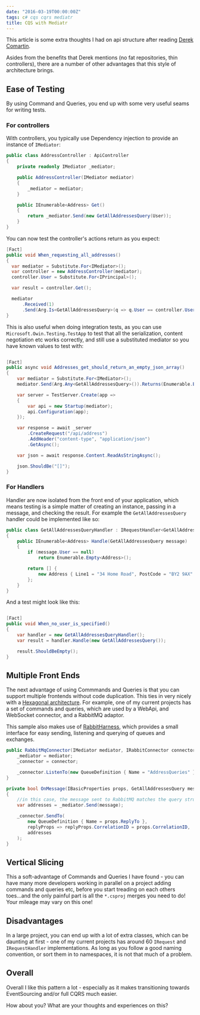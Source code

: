 ```yaml
---
date: "2016-03-19T00:00:00Z"
tags: c# cqs cqrs mediatr
title: CQS with Mediatr
---
```


This article is some extra thoughts I had on api structure after reading [Derek Comartin][derek-comartin-thin-controllers].

Asides from the benefits that Derek mentions (no fat repositories, thin controllers), there are a number of other advantages that this style of architecture brings.

## Ease of Testing

By using Command and Queries, you end up with some very useful seams for writing tests.

### For controllers
With controllers, you typically use Dependency injection to provide an instance of `IMediator`:

```csharp
public class AddressController : ApiController
{
    private readonly IMediator _mediator;

    public AddressController(IMediator mediator)
    {
        _mediator = mediator;
    }

    public IEnumerable<Address> Get()
    {
        return _mediator.Send(new GetAllAddressesQuery(User));
    }
}
```

You can now test the controller's actions return as you expect:

```csharp
[Fact]
public void When_requesting_all_addresses()
{
  var mediator = Substitute.For<IMediator>();
  var controller = new AddressController(mediator);
  controller.User = Substitute.For<IPrincipal>();

  var result = controller.Get();

  mediator
      .Received(1)
      .Send(Arg.Is<GetAllAddressesQuery>(q => q.User == controller.User));
}
```

This is also useful when doing integration tests, as you can use `Microsoft.Owin.Testing.TestApp` to test that all the serialization, content negotiation etc works correctly, and still use a substituted mediator so you have known values to test with:

```csharp

[Fact]
public async void Addresses_get_should_return_an_empty_json_array()
{
    var mediator = Substitute.For<IMediator>();
    mediator.Send(Arg.Any<GetAllAddressesQuery>()).Returns(Enumerable.Empty<Address>());

    var server = TestServer.Create(app =>
    {
        var api = new Startup(mediator);
        api.Configuration(app);
    });

    var response = await _server
        .CreateRequest("/api/address")
        .AddHeader("content-type", "application/json")
        .GetAsync();

    var json = await response.Content.ReadAsStringAsync();

    json.ShouldBe("[]");
}
```

### For Handlers

Handler are now isolated from the front end of your application, which means testing is a simple matter of creating an instance, passing in a message, and checking the result.  For example the `GetAllAddressesQuery` handler could be implemented like so:

```csharp
public class GetAllAddressesQueryHandler : IRequestHandler<GetAllAddressesQuery, IEnumerable<Address>>
{
    public IEnumerable<Address> Handle(GetAllAddressesQuery message)
    {
        if (message.User == null)
            return Enumerable.Empty<Address>();

        return [] {
            new Address { Line1 = "34 Home Road", PostCode = "BY2 9AX" }
        };
    }
}
```

And a test might look like this:

```csharp

[Fact]
public void When_no_user_is_specified()
{
    var handler = new GetAllAddressesQueryHandler();
    var result = handler.Handle(new GetAllAddressesQuery());

    result.ShouldBeEmpty();
}
```

## Multiple Front Ends

The next advantage of using Commmands and Queries is that you can support multiple frontends without code duplication.  This ties in very nicely with a [Hexagonal architecture][hexagonal-architecture]. For example, one of my current projects has a set of commands and queries, which are used by a WebApi, and WebSocket connector, and a RabbitMQ adaptor.

This sample also makes use of [RabbitHarness][rabbit-harness], which provides a small interface for easy sending, listening and querying of queues and exchanges.

```csharp
public RabbitMqConnector(IMediator mediator, IRabbitConnector connector) {
    _mediator = mediator;
    _connector = connector;

    _connector.ListenTo(new QueueDefinition { Name = "AddressQueries" }, OnMessage);
}

private bool OnMessage(IBasicProperties props, GetAllAddressesQuery message)
{
    //in this case, the message sent to RabbitMQ matches the query structure
    var addresses = _mediator.Send(message);

    _connector.SendTo(
        new QueueDefinition { Name = props.ReplyTo },
        replyProps => replyProps.CorrelationID = props.CorrelationID,
        addresses
    );
}
```

## Vertical Slicing

This a soft-advantage of Commands and Queries I have found - you can have many more developers working in parallel on a project adding commands and queries etc, before you start treading on each others toes...and the only painful part is all the `*.csproj` merges you need to do!  Your mileage may vary on this one!

## Disadvantages

In a large project, you can end up with a lot of extra classes, which can be daunting at first - one of my current projects has around 60 `IRequest` and `IRequestHandler` implementations.  As long as you follow a good naming convention, or sort them in to namespaces, it is not that much of a problem.

## Overall

Overall I like this pattern a lot - especially as it makes transitioning towards EventSourcing and/or full CQRS much easier.

How about you? What are your thoughts and experiences on this?


[derek-comartin-thin-controllers]: http://codeopinion.com/thin-controllers-cqrs-mediatr/
[hexagonal-architecture]: http://alistair.cockburn.us/Hexagonal+architecture
[rabbit-harness]: https://www.nuget.org/packages/rabbitharness
